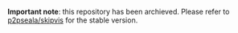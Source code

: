 **Important note**: this repository has been archieved. Please refer to [p2pseala/skipvis](https://github.com/p2pseala/skipvis) for the stable version. 

